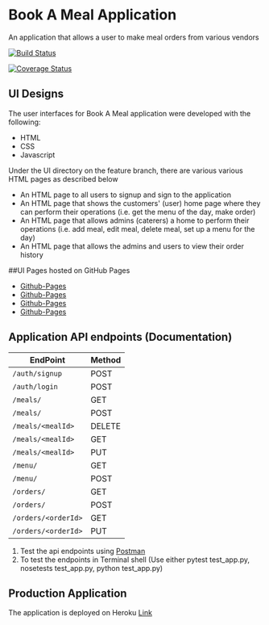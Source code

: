 # Book A Meal Application

An application that allows a user to make meal orders from various vendors

[![Build Status](https://travis-ci.org/DerekWasswa/BookAMeal.svg?branch=master)](https://travis-ci.org/DerekWasswa/BookAMeal)

[![Coverage Status](https://coveralls.io/repos/github/DerekWasswa/BookAMeal/badge.svg?branch=master)](https://coveralls.io/github/DerekWasswa/BookAMeal?branch=tests_amends)

## UI Designs

The user interfaces for Book A Meal application were developed with the following:
* HTML
* CSS
* Javascript

Under the UI directory on the feature branch, there are various various HTML pages as described below
* An HTML page to all users to signup and sign to the application
* An HTML page that shows the customers' (user) home page where they can perform their operations (i.e. get the menu of the day, make order)
* An HTML page that allows admins (caterers) a home to perform their operations (i.e. add meal, edit meal, delete meal, set up a menu for the day)
* An HTML page that allows the admins and users to view their order history

##UI Pages hosted on GitHub Pages
* [Github-Pages](https://derekwasswa.github.io/BookAMeal/index.html)
* [Github-Pages](https://derekwasswa.github.io/BookAMeal/admin.html)
* [Github-Pages](https://derekwasswa.github.io/BookAMeal/customer.html)
* [Github-Pages](https://derekwasswa.github.io/BookAMeal/orderhistory.html)


## Application API endpoints (Documentation)

| EndPoint                | Method |
| ----------------------- | ------ |
| `/auth/signup`          | POST   |
| `/auth/login`           | POST   |
| `/meals/`               | GET    |
| `/meals/`               | POST   |
| `/meals/<mealId>`       | DELETE |
| `/meals/<mealId>`       | GET    |
| `/meals/<mealId>`       | PUT    |
| `/menu/`                | GET    |
| `/menu/`                | POST   |
| `/orders/`              | GET    |
| `/orders/`              | POST   |
| `/orders/<orderId>`     | GET    |
| `/orders/<orderId>`     | PUT    |

1.  Test the api endpoints using [Postman](https://www.getpostman.com/)
2.  To test the endpoints in Terminal shell (Use either pytest test_app.py, nosetests test_app.py, python test_app.py)



## Production Application
The application is deployed on Heroku [Link]()
